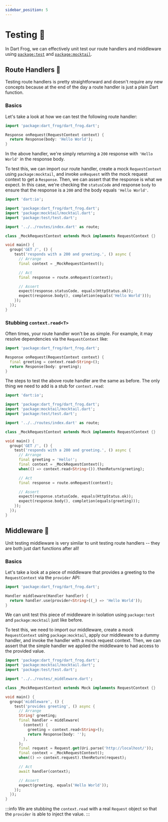 ```yaml
---
sidebar_position: 5
---
```


# Testing 🧪

In Dart Frog, we can effectively unit test our route handlers and middleware using [`package:test`](https://pub.dev/packages/test) and [`package:mocktail`](https://pub.dev/packages/mocktail).

## Route Handlers 🚏

Testing route handlers is pretty straightforward and doesn't require any new concepts because at the end of the day a route handler is just a plain Dart function.

### Basics

Let's take a look at how we can test the following route handler:

```dart
import 'package:dart_frog/dart_frog.dart';

Response onRequest(RequestContext context) {
  return Response(body: 'Hello World');
}
```

In the above handler, we're simply returning a `200` response with `'Hello World'` in the response body.

To test this, we can import our route handler, create a mock `RequestContext` using `package:mocktail`, and invoke `onRequest` with the mock request context to get a `Response`. Then, we can assert that the response is what we expect. In this case, we're checking the `statusCode` and response `body` to ensure that the response is a `200` and the body equals `'Hello World'`.

```dart
import 'dart:io';

import 'package:dart_frog/dart_frog.dart';
import 'package:mocktail/mocktail.dart';
import 'package:test/test.dart';

import '../../routes/index.dart' as route;

class _MockRequestContext extends Mock implements RequestContext {}

void main() {
  group('GET /', () {
    test('responds with a 200 and greeting.', () async {
      // Arrange
      final context = _MockRequestContext();

      // Act
      final response = route.onRequest(context);

      // Assert
      expect(response.statusCode, equals(HttpStatus.ok));
      expect(response.body(), completion(equals('Hello World')));
    });
  });
}
```

### Stubbing `context.read<T>`

Often times, your route handler won't be as simple. For example, it may resolve dependencies via the `RequestContext` like:

```dart
import 'package:dart_frog/dart_frog.dart';

Response onRequest(RequestContext context) {
  final greeting = context.read<String>();
  return Response(body: greeting);
}
```

The steps to test the above route handler are the same as before. The only thing we need to add is a stub for `context.read`:

```dart
import 'dart:io';

import 'package:dart_frog/dart_frog.dart';
import 'package:mocktail/mocktail.dart';
import 'package:test/test.dart';

import '../../routes/index.dart' as route;

class _MockRequestContext extends Mock implements RequestContext {}

void main() {
  group('GET /', () {
    test('responds with a 200 and greeting.', () async {
      // Arrange
      final greeting = 'Hello!';
      final context = _MockRequestContext();
      when(() => context.read<String>()).thenReturn(greeting);

      // Act
      final response = route.onRequest(context);

      // Assert
      expect(response.statusCode, equals(HttpStatus.ok));
      expect(response.body(), completion(equals(greeting)));
    });
  });
}
```

## Middleware 🍔

Unit testing middleware is very similar to unit testing route handlers -- they are both just dart functions after all!

### Basics

Let's take a look at a piece of middleware that provides a greeting to the `RequestContext` via the `provider` API:

```dart
import 'package:dart_frog/dart_frog.dart';

Handler middleware(Handler handler) {
  return handler.use(provider<String>((_) => 'Hello World'));
}
```

We can unit test this piece of middleware in isolation using `package:test` and `package:mocktail` just like before.

To test this, we need to import our middleware, create a mock `RequestContext` using `package:mocktail`, apply our middleware to a dummy handler, and invoke the handler with a mock request context. Then, we can assert that the simple handler we applied the middleware to had access to the provided value.

```dart
import 'package:dart_frog/dart_frog.dart';
import 'package:mocktail/mocktail.dart';
import 'package:test/test.dart';

import '../../routes/_middleware.dart';

class _MockRequestContext extends Mock implements RequestContext {}

void main() {
  group('middleware', () {
    test('provides greeting', () async {
      // Arrange
      String? greeting;
      final handler = middleware(
        (context) {
          greeting = context.read<String>();
          return Response(body: '');
        },
      );
      final request = Request.get(Uri.parse('http://localhost/'));
      final context = _MockRequestContext();
      when(() => context.request).thenReturn(request);

      // Act
      await handler(context);

      // Assert
      expect(greeting, equals('Hello World'));
    });
  });
}
```

:::info
We are stubbing the `context.read` with a real `Request` object so that the `provider` is able to inject the value.
:::
